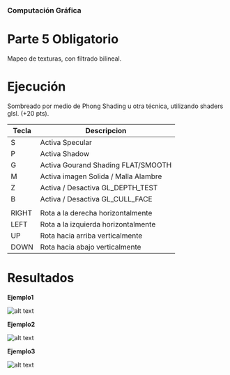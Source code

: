 ### Computación Gráfica

# Parte 5 Obligatorio

Mapeo de texturas, con filtrado bilineal.

# Ejecución

Sombreado por medio de Phong Shading u otra técnica, utilizando shaders glsl. (+20 pts).


| Tecla | Descripcion                          |
|-------|--------------------------------------|
| S     | Activa Specular                      |
| P     | Activa Shadow                        |
| G     | Activa Gourand Shading FLAT/SMOOTH   |
| M     | Activa imagen Solida / Malla Alambre |
| Z     | Activa / Desactiva GL_DEPTH_TEST     |
| B     | Activa / Desactiva GL_CULL_FACE      |
|||
| RIGHT | Rota a la derecha horizontalmente    |
| LEFT  | Rota a la izquierda horizontalmente  |
| UP    | Rota hacia arriba verticalmente      |
| DOWN  | Rota hacia abajo verticalmente       |

# Resultados

**Ejemplo1**

![alt text](https://github.com/nandotorterolo/computaciongrafica/blob/master/obligatorio/phong/phong1.png "Sin shader phong")

**Ejemplo2**

![alt text](https://github.com/nandotorterolo/computaciongrafica/blob/master/obligatorio/phong/phong2.png "Con shader phong")

**Ejemplo3**

![alt text](https://github.com/nandotorterolo/computaciongrafica/blob/master/obligatorio/phong/phong3.png "Con shader phong")
